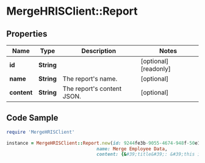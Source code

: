 # MergeHRISClient::Report

## Properties

Name | Type | Description | Notes
------------ | ------------- | ------------- | -------------
**id** | **String** |  | [optional] [readonly] 
**name** | **String** | The report&#39;s name. | [optional] 
**content** | **String** | The report&#39;s content JSON. | [optional] 

## Code Sample

```ruby
require 'MergeHRISClient'

instance = MergeHRISClient::Report.new(id: 9244fe3b-9055-4674-948f-50e1e45c49c6,
                                 name: Merge Employee Data,
                                 content: {&#39;title&#39;: &#39;this is my report&#39;, &#39;fields&#39;: [&#39;id&#39;: &#39;firstName&#39;, &#39;type&#39;: &#39;text&#39;, &#39;name&#39;: &#39;First Name&#39;], &#39;employees&#39;: [&#39;firstName&#39;: &#39;John&#39;, &#39;lastName&#39;: &#39;Doe&#39;, &#39;91&#39;: &#39;Jane Doe&#39;]})
```


